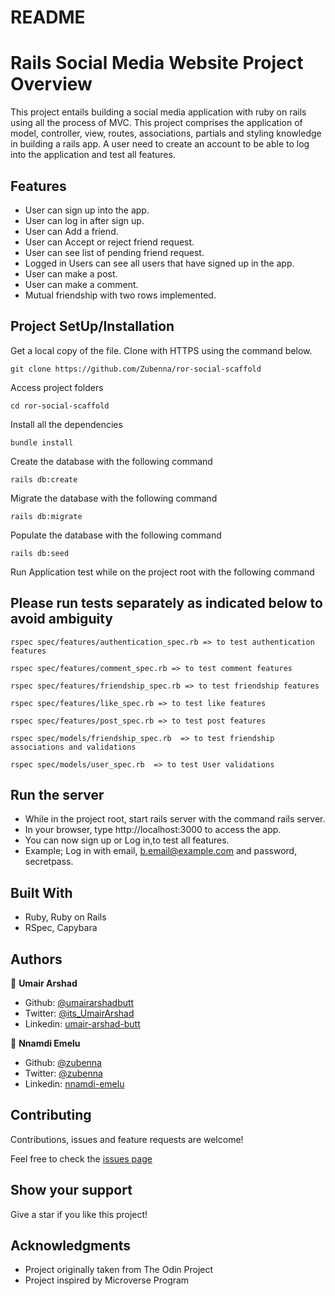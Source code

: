# README

# Rails Social Media Website Project Overview

This project entails building a social media application with ruby on rails using all the process of MVC. This project comprises the application of model, controller, view, routes, associations, partials and styling knowledge in building a rails app. A user need to create an account to be able to log into the application and test all features.

## Features 
- User can sign up into the app.
- User can log in after sign up. 
- User can Add a friend.
- User can Accept or reject friend request.
- User can see list of pending friend request.
- Logged in Users can see all users that have signed up in the app.
- User can make a post.
- User can make a comment.
- Mutual friendship with two rows implemented.

## Project SetUp/Installation

Get a local copy of the file. Clone with HTTPS using the command below.

```
git clone https://github.com/Zubenna/ror-social-scaffold 
```
Access project folders 
```
cd ror-social-scaffold
```
Install all the dependencies
```
bundle install
```

Create the database with the following command
```
rails db:create
```
Migrate the database with the following command
```
rails db:migrate
```
Populate the database with the following command
```
rails db:seed
```
Run Application test while on the project root with the following command
## Please run tests separately as indicated below to avoid ambiguity
```
rspec spec/features/authentication_spec.rb => to test authentication features

rspec spec/features/comment_spec.rb => to test comment features

rspec spec/features/friendship_spec.rb => to test friendship features

rspec spec/features/like_spec.rb => to test like features

rspec spec/features/post_spec.rb => to test post features

rspec spec/models/friendship_spec.rb  => to test friendship associations and validations

rspec spec/models/user_spec.rb  => to test User validations
```

## Run the server
- While in the project root, start rails server with the command rails server.
- In your browser, type http://localhost:3000 to access the app.
- You can now sign up or Log in,to test all features.
- Example; Log in with email, b.email@example.com and password, secretpass.

## Built With
- Ruby, Ruby on Rails
- RSpec, Capybara 

## Authors
👤 **Umair Arshad**

- Github: [@umairarshadbutt](https://github.com/umairarshadbutt)
- Twitter: [@its_UmairArshad](https://twitter.com/its_UmairArshad)
- Linkedin: [umair-arshad-butt](https://www.linkedin.com/in/umair-arshad-butt/)

👤 **Nnamdi Emelu**
- Github: [@zubenna](https://github.com/zubenna)
- Twitter: [@zubenna](https://twitter.com/zubenna)
- Linkedin: [nnamdi-emelu](https://www.linkedin.com/in/nnamdi-emelu/)

##  Contributing

Contributions, issues and feature requests are welcome!

Feel free to check the [issues page](https://github.com/Zubenna/ror-social-scaffold/issues)

## Show your support

Give a star if you like this project!

## Acknowledgments

- Project originally taken from The Odin Project
- Project inspired by Microverse Program
